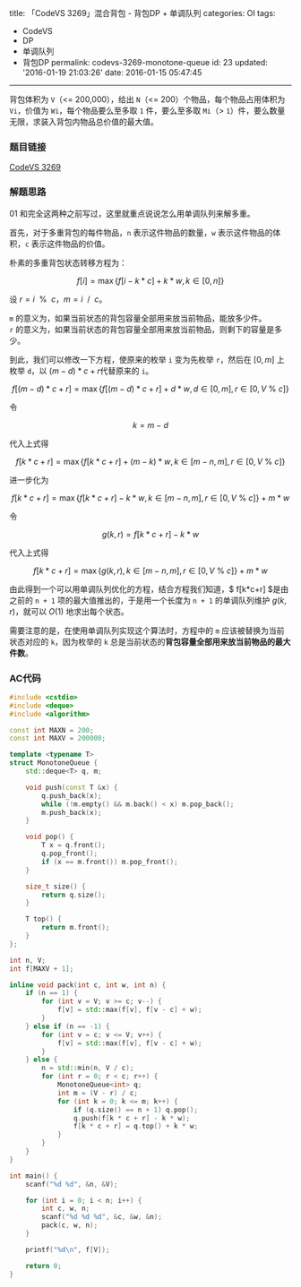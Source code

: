 title: 「CodeVS 3269」混合背包 - 背包DP + 单调队列
categories: OI
tags: 
  - CodeVS
  - DP
  - 单调队列
  - 背包DP
permalink: codevs-3269-monotone-queue
id: 23
updated: '2016-01-19 21:03:26'
date: 2016-01-15 05:47:45
---

背包体积为 `V`（<= 200,000），给出 `N`（<= 200）个物品，每个物品占用体积为 `Vi`，价值为 `Wi`，每个物品要么至多取 `1` 件，要么至多取 `Mi`（> `1`）件，要么数量无限，求装入背包内物品总价值的最大值。

<!-- more -->

### 题目链接
[CodeVS 3269](htp://codevs.cn/problem/3269/)

### 解题思路
01 和完全这两种之前写过，这里就重点说说怎么用单调队列来解多重。

首先，对于多重背包的每件物品，`n` 表示这件物品的数量，`w` 表示这件物品的体积，`c` 表示这件物品的价值。

朴素的多重背包状态转移方程为：

$$ f[i]=\max\{f[i-k*c]+k*w,k{\in}[0,n]\} $$

设 $r=i ~~ \% ~~ c$，$m=i ~~ / ~~ c$。

`m` 的意义为，如果当前状态的背包容量全部用来放当前物品，能放多少件。  
`r` 的意义为，如果当前状态的背包容量全部用来放当前物品，则剩下的容量是多少。

到此，我们可以修改一下方程，使原来的枚举 `i` 变为先枚举 `r`，然后在 $[0,m]$ 上枚举 `d`，以 $(m-d)*c+r$代替原来的 `i`。

$$ f[(m-d)*c+r]=\max\{f[(m-d)*c+r]+d*w,d{\in}[0,m],r{\in}[0,V \ \% \ c]\} $$

令

$$ k=m-d $$

代入上式得

$$ f[k*c+r]=\max\{f[k*c+r]+(m-k)*w,k{\in}[m-n,m],r{\in}[0,V \ \% \ c]\} $$

进一步化为

$$ f[k*c+r]=\max\{f[k*c+r]-k*w,k{\in}[m-n,m],r{\in}[0,V \ \% \ c]\} + m * w $$

令

$$ g(k,r)=f[k*c+r]-k*w $$

代入上式得

$$ f[k*c+r]=\max\{g(k,r),k{\in}[m-n,m],r{\in}[0,V \ \% \ c]\} + m * w $$

由此得到一个可以用单调队列优化的方程，结合方程我们知道，$ f[k*c+r] $是由之前的 `n + 1` 项的最大值推出的，于是用一个长度为 `n + 1` 的单调队列维护 $g(k,r)$，就可以 $O(1)$ 地求出每个状态。

需要注意的是，在使用单调队列实现这个算法时，方程中的 `m` 应该被替换为当前状态对应的 `k`，因为枚举的 `k` 总是当前状态的**背包容量全部用来放当前物品的最大件数**。

### AC代码
```cpp
#include <cstdio>
#include <deque>
#include <algorithm>

const int MAXN = 200;
const int MAXV = 200000;

template <typename T>
struct MonotoneQueue {
	std::deque<T> q, m;

	void push(const T &x) {
		q.push_back(x);
		while (!m.empty() && m.back() < x) m.pop_back();
		m.push_back(x);
	}

	void pop() {
		T x = q.front();
		q.pop_front();
		if (x == m.front()) m.pop_front();
	}

	size_t size() {
		return q.size();
	}

	T top() {
		return m.front();
	}
};

int n, V;
int f[MAXV + 1];

inline void pack(int c, int w, int n) {
	if (n == 1) {
		for (int v = V; v >= c; v--) {
			f[v] = std::max(f[v], f[v - c] + w);
		}
	} else if (n == -1) {
		for (int v = c; v <= V; v++) {
			f[v] = std::max(f[v], f[v - c] + w);
		}
	} else {
		n = std::min(n, V / c);
		for (int r = 0; r < c; r++) {
			MonotoneQueue<int> q;
			int m = (V - r) / c;
			for (int k = 0; k <= m; k++) {
				if (q.size() == n + 1) q.pop();
				q.push(f[k * c + r] - k * w);
				f[k * c + r] = q.top() + k * w;
			}
		}
	}
}

int main() {
	scanf("%d %d", &n, &V);

	for (int i = 0; i < n; i++) {
		int c, w, n;
		scanf("%d %d %d", &c, &w, &n);
		pack(c, w, n);
	}

	printf("%d\n", f[V]);

	return 0;
}
```